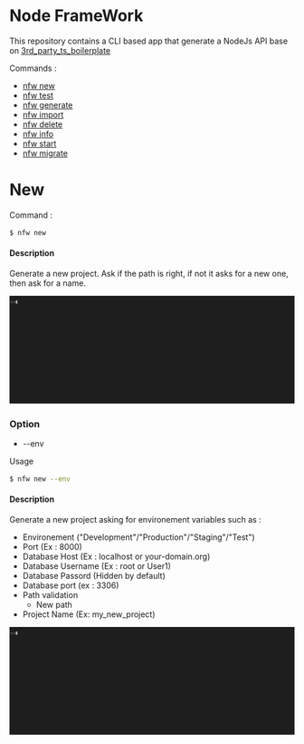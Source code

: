 # Node FrameWork

This repository contains a CLI based app that generate a NodeJs API base on [3rd_party_ts_boilerplate](https://github.com/AmauryD/3rd-party-ts-boilerplate)

Commands :

* [nfw new](#New)
* [nfw test]()
* [nfw generate]()
* [nfw import]()
* [nfw delete]()
* [nfw info]()
* [nfw start]()
* [nfw migrate]()

# New

Command :

 ```bash
 $ nfw new 
 ```
#### Description

Generate a new project. Ask if the path is right, if not it asks for a new one, then ask for a name.

![](readme/new.gif)
### Option

* --env

Usage

```bash
$ nfw new --env
```
#### Description

Generate a new project asking for environement variables such as :

* Environement      ("Development"/"Production"/"Staging"/"Test")
* Port              <Integer>(Ex : 8000)
* Database Host     (Ex : localhost or your-domain.org)
* Database Username (Ex : root or User1)
* Database Passord  (Hidden by default)
* Database port     (ex : 3306)
* Path validation 
    * New path 
* Project Name      (Ex: my_new_project)

![](readme/new_env.gif)